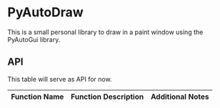 # PyAutoDraw

This is a small personal library to draw in a paint window using the PyAutoGui library.

## API
This table will serve as API for now.

Function Name | Function Description | Additional Notes
--- | --- | ---
